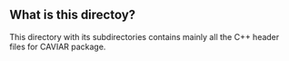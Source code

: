 
## What is this directoy?

This directory with its subdirectories contains mainly all the C++ header files
for CAVIAR package. 
